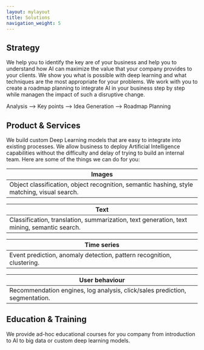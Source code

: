 ```yaml
---
layout: mylayout
title: Solutions
navigation_weight: 5
---
```


## Strategy

We help you to identify the key are of your business and help you to understand how AI can maximize the value that your company provides to your clients. We show you what is possible with deep learning and what techniques are the most appropriate for your problems. We work with you to create a roadmap planning to integrate AI in your business step by step while managen the impact of such a disruptive change.

<div class="slogan">
    <p>Analysis ⟶ Key points ⟶ Idea Generation ⟶ Roadmap Planning</p>
</div>
 
## Product & Services

We build custom Deep Learning models that are easy to integrate into existing processes. We allow business to deploy Artificial Intelligence capabilities without the difficulty and delay of trying to build an internal team. Here are some of the things we can do for you:

| Images |
|-|
| Object classification, object recognition, semantic hashing, style matching, visual search. |


| Text |
|-|
| Classification, translation, summarization, text generation, text mining, semantic search. |


| Time series |
|-|
| Event prediction, anomaly detection, pattern recognition, clustering. |


| User behaviour |
|-|
| Recommendation engines, log analysis, click/sales prediction, segmentation. |

## Education & Training

We provide ad-hoc educational courses for you company from introduction to AI to big data or custom deep learning models.
